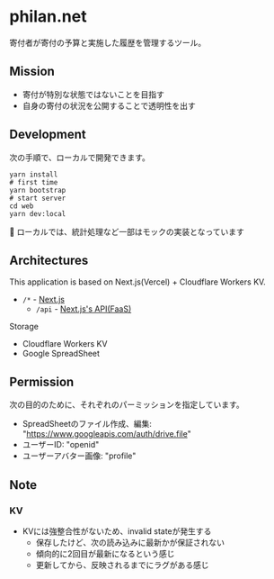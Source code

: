 # philan.net

寄付者が寄付の予算と実施した履歴を管理するツール。

## Mission

- 寄付が特別な状態ではないことを目指す
- 自身の寄付の状況を公開することで透明性を出す

## Development

次の手順で、ローカルで開発できます。

```
yarn install
# first time
yarn bootstrap
# start server
cd web
yarn dev:local
```

:memo: ローカルでは、統計処理など一部はモックの実装となっています

## Architectures

This application is based on Next.js(Vercel) +  Cloudflare Workers KV.

- `/*` - [Next.js](./web)
  - `/api` - [Next.js's API(FaaS)](./web/pages/api)

Storage

- Cloudflare Workers KV
- Google SpreadSheet

## Permission

次の目的のために、それぞれのパーミッションを指定しています。

- SpreadSheetのファイル作成、編集: "https://www.googleapis.com/auth/drive.file"
- ユーザーID: "openid"
- ユーザーアバター画像: "profile"

## Note

### KV 

- KVには強整合性がないため、invalid stateが発生する
    - 保存したけど、次の読み込みに最新かが保証されない
    - 傾向的に2回目が最新になるという感じ
    - 更新してから、反映されるまでにラグがある感じ
